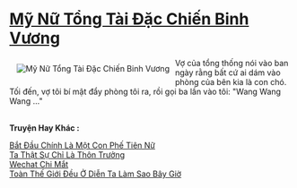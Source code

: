<a href="https://truyentiki.com/my-nu-tong-tai-dac-chien-binh-vuong.33704/" title="Mỹ Nữ Tổng Tài Đặc Chiến Binh Vương"><h1>Mỹ Nữ Tổng Tài Đặc Chiến Binh Vương</h1></a><div style="display:table"><img align="right" style="float: left; padding: 10px;" src="https://truyentiki.com/a/img/str/src/my-nu-tong-tai-dac-chien-binh-vuong-1591517820.jpg" alt="Mỹ Nữ Tổng Tài Đặc Chiến Binh Vương">Vợ của tổng thống nói vào ban ngày rằng bất cứ ai dám vào phòng của bên kia là con chó. Tối đến, vợ tôi bí mật đẩy phòng tôi ra, rồi gọi ba lần vào tôi: "Wang Wang Wang ..."</div><p><br><b>Truyện Hay Khác :</b></p><a href="https://truyentiki.com/bat-dau-chinh-la-mot-con-phe-tien-nu.33703/" alt="Bắt Đầu Chính Là Một Con Phế Tiên Nữ">Bắt Đầu Chính Là Một Con Phế Tiên Nữ</a><br/><a href="https://github.com/nownovels/top500/tree/master/truyenhay/33671/" alt="Ta Thật Sự Chỉ Là Thôn Trưởng">Ta Thật Sự Chỉ Là Thôn Trưởng</a><br/><a href="https://www.pinterest.com/pin/594756694531324798" alt="Wechat Chi Mắt">Wechat Chi Mắt</a><br/><a href="https://github.com/nownovels/top500/tree/master/truyenhay/33839/" alt="Toàn Thế Giới Đều Ở Diễn Ta Làm Sao Bây Giờ">Toàn Thế Giới Đều Ở Diễn Ta Làm Sao Bây Giờ</a><br/>